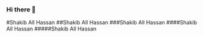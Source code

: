 ### Hi there 👋
#Shakib All Hassan
##Shakib All Hassan
###Shakib All Hassan
####Shakib All Hassan
#####Shakib All Hassan

